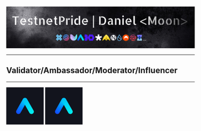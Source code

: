 [![Header](https://github.com/Hacker-web-Vi/Hacker-web-Vi/blob/main/asstes/maain2.png)](https://t.me/TestnetPride)
___
## Validator/Ambassador/Moderator/Influencer

<!-- <img src='https://github.com/Hacker-web-Vi/Hacker-web-Vi/blob/main/asstes/cosmos%20gif%20(1).gif' width='99.8%'> -->
___
<img src="https://github.com/Hacker-web-Vi/Hacker-web-Vi/blob/main/asstes/aleo.jpg" alt="aleo" style="height: 100px; width='25%';"/>
<img src="https://github.com/Hacker-web-Vi/Hacker-web-Vi/blob/main/asstes/aleo.jpg" alt="aleo" style="height: 100px; width='25%';"/>
